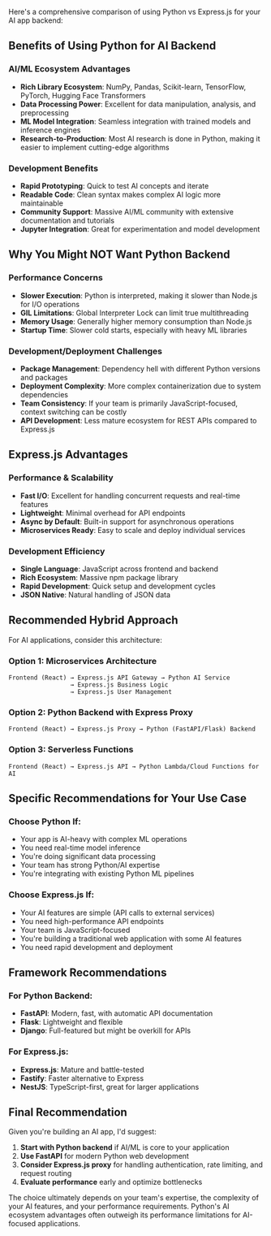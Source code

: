 Here's a comprehensive comparison of using Python vs Express.js for your AI app backend:

## Benefits of Using Python for AI Backend

### AI/ML Ecosystem Advantages
- **Rich Library Ecosystem**: NumPy, Pandas, Scikit-learn, TensorFlow, PyTorch, Hugging Face Transformers
- **Data Processing Power**: Excellent for data manipulation, analysis, and preprocessing
- **ML Model Integration**: Seamless integration with trained models and inference engines
- **Research-to-Production**: Most AI research is done in Python, making it easier to implement cutting-edge algorithms

### Development Benefits
- **Rapid Prototyping**: Quick to test AI concepts and iterate
- **Readable Code**: Clean syntax makes complex AI logic more maintainable
- **Community Support**: Massive AI/ML community with extensive documentation and tutorials
- **Jupyter Integration**: Great for experimentation and model development

## Why You Might NOT Want Python Backend

### Performance Concerns
- **Slower Execution**: Python is interpreted, making it slower than Node.js for I/O operations
- **GIL Limitations**: Global Interpreter Lock can limit true multithreading
- **Memory Usage**: Generally higher memory consumption than Node.js
- **Startup Time**: Slower cold starts, especially with heavy ML libraries

### Development/Deployment Challenges
- **Package Management**: Dependency hell with different Python versions and packages
- **Deployment Complexity**: More complex containerization due to system dependencies
- **Team Consistency**: If your team is primarily JavaScript-focused, context switching can be costly
- **API Development**: Less mature ecosystem for REST APIs compared to Express.js

## Express.js Advantages

### Performance & Scalability
- **Fast I/O**: Excellent for handling concurrent requests and real-time features
- **Lightweight**: Minimal overhead for API endpoints
- **Async by Default**: Built-in support for asynchronous operations
- **Microservices Ready**: Easy to scale and deploy individual services

### Development Efficiency
- **Single Language**: JavaScript across frontend and backend
- **Rich Ecosystem**: Massive npm package library
- **Rapid Development**: Quick setup and development cycles
- **JSON Native**: Natural handling of JSON data

## Recommended Hybrid Approach

For AI applications, consider this architecture:

### Option 1: Microservices Architecture
```
Frontend (React) → Express.js API Gateway → Python AI Service
                 → Express.js Business Logic
                 → Express.js User Management
```

### Option 2: Python Backend with Express Proxy
```
Frontend (React) → Express.js Proxy → Python (FastAPI/Flask) Backend
```

### Option 3: Serverless Functions
```
Frontend (React) → Express.js API → Python Lambda/Cloud Functions for AI
```

## Specific Recommendations for Your Use Case

### Choose Python If:
- Your app is AI-heavy with complex ML operations
- You need real-time model inference
- You're doing significant data processing
- Your team has strong Python/AI expertise
- You're integrating with existing Python ML pipelines

### Choose Express.js If:
- Your AI features are simple (API calls to external services)
- You need high-performance API endpoints
- Your team is JavaScript-focused
- You're building a traditional web application with some AI features
- You need rapid development and deployment

## Framework Recommendations

### For Python Backend:
- **FastAPI**: Modern, fast, with automatic API documentation
- **Flask**: Lightweight and flexible
- **Django**: Full-featured but might be overkill for APIs

### For Express.js:
- **Express.js**: Mature and battle-tested
- **Fastify**: Faster alternative to Express
- **NestJS**: TypeScript-first, great for larger applications

## Final Recommendation

Given you're building an AI app, I'd suggest:

1. **Start with Python backend** if AI/ML is core to your application
2. **Use FastAPI** for modern Python web development
3. **Consider Express.js proxy** for handling authentication, rate limiting, and request routing
4. **Evaluate performance** early and optimize bottlenecks

The choice ultimately depends on your team's expertise, the complexity of your AI features, and your performance requirements. Python's AI ecosystem advantages often outweigh its performance limitations for AI-focused applications.